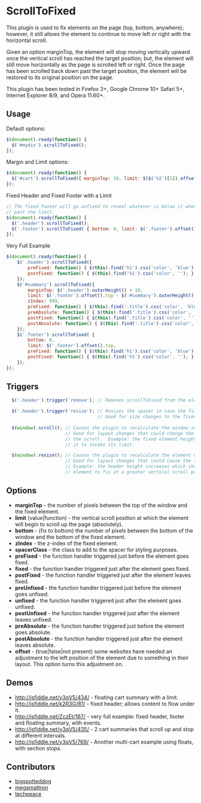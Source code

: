 ScrollToFixed
==========================

This plugin is used to fix elements on the page (top, bottom, anywhere); however, it still allows the element to continue to move left or right with the horizontal scroll.

Given an option marginTop, the element will stop moving vertically upward once the vertical scroll has reached the target position; but, the element will still move horizontally as the page is scrolled left or right. Once the page has been scrolled back down past the target position, the element will be restored to its original position on the page.

This plugin has been tested in Firefox 3+, Google Chrome 10+ Safari 5+, Internet Explorer 8/9, and Opera 11.60+.

## Usage ##

Default options:

```javascript
$(document).ready(function() {
  $('#mydiv').scrollToFixed();
});
```

Margin and Limit options:

```javascript
$(document).ready(function() {
  $('#cart').scrollToFixed({ marginTop: 10, limit: $($('h2')[5]).offset().top });
});
```

Fixed Header and Fixed Footer with a Limit

```javascript
// The fixed footer will go unfixed to reveal whatever is below it when scrolled
// past the limit.
$(document).ready(function() {
  $('.header').scrollToFixed();
  $('.footer').scrollToFixed( { bottom: 0, limit: $('.footer').offset().top } );
});
```

Very Full Example

```javascript
$(document).ready(function() {
    $('.header').scrollToFixed({
        preFixed: function() { $(this).find('h1').css('color', 'blue'); },
        postFixed: function() { $(this).find('h1').css('color', ''); }
    });
    $('#summary').scrollToFixed({
        marginTop: $('.header').outerHeight() + 10,
        limit: $('.footer').offset().top - $('#summary').outerHeight() - 10,
        zIndex: 999,
        preFixed: function() { $(this).find('.title').css('color', 'blue'); },
        preAbsolute: function() { $(this).find('.title').css('color', 'red'); },
        postFixed: function() { $(this).find('.title').css('color', ''); },
        postAbsolute: function() { $(this).find('.title').css('color', ''); }
    });
    $('.footer').scrollToFixed( {
        bottom: 0,
        limit: $('.footer').offset().top,
        preFixed: function() { $(this).find('h1').css('color', 'blue'); },
        postFixed: function() { $(this).find('h1').css('color', ''); }
    });
});
```

## Triggers ##

```javascript
  $('.header').trigger('remove'); // Removes scrollToFixed from the element.

  $('.header').trigger('resize'); // Resizes the spacer in case the fixed element height changes.
                                  // Good for size changes to the fixed element.
  
  $(window).scroll(); // Causes the plugin to recalculate the window scoll.
                      // Good for layout changes that could change the fixed element's response to
                      // the scroll.  Example: the fixed element height expands which should cause
                      // it to invoke its limit.

  $(window).resize(); // Causes the plugin to recalculate the element offsets, then the window scroll.
                      // Good for layout changes that could cause the fixed element to move.
                      // Example: the header height increases which should cause the fixed 
                      // element to fix at a greater vertical scroll position.  
```

## Options ##

* __marginTop__ - the number of pixels between the top of the window and the fixed element.
* __limit__ (value|function) - the vertical scroll position at which the element will begin to scroll up the page (absolutely).
* __bottom__ - (fix to bottom) the number of pixels between the bottom of the window and the bottom of the fixed element.
* __zIndex__ - the z-index of the fixed element.
* __spacerClass__ - the class to add to the spacer for styling purposes.
* __preFixed__ - the function handler triggered just before the element goes fixed.
* __fixed__ - the function handler triggered just after the element goes fixed.
* __postFixed__ - the function handler triggered just after the element leaves fixed.
* __preUnfixed__ - the function handler triggered just before the element goes unfixed.
* __unfixed__ - the function handler triggered just after the element goes unfixed.
* __postUnfixed__ - the function handler triggered just after the element leaves unfixed.
* __preAbsolute__ - the function handler triggered just before the element goes absolute.
* __postAbsolute__ - the function handler triggered just after the element leaves absolute.
* __offset__ - (true|false|not present) some websites have needed an adjustment to the left position of the element due to something in their layout.  This option turns this adjustment on.

## Demos ##

* http://jsfiddle.net/y3qV5/434/ - floating cart summary with a limit.
* http://jsfiddle.net/k2R3G/81/  - fixed header; allows content to flow under it.
* http://jsfiddle.net/ZczEt/167/ - very full example: fixed header, footer and floating summary, with events.
* http://jsfiddle.net/y3qV5/435/ - 2 cart summaries that scroll up and stop at different intervals.
* http://jsfiddle.net/y3qV5/769/ - Another multi-cart example using floats, with section stops.

## Contributors ##

* [bigspotteddog](https://github.com/bigspotteddog)
* [megamattron](https://github.com/megamattron)
* [techpeace](https://github.com/techpeace)